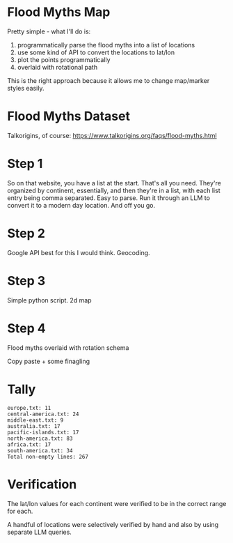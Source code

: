 # Flood Myths Map

Pretty simple - what I'll do is:
1. programmatically parse the flood myths into a list of locations
2. use some kind of API to convert the locations to lat/lon
3. plot the points programmatically
4. overlaid with rotational path

This is the right approach because it allows me to change map/marker styles easily.

# Flood Myths Dataset

Talkorigins, of course: https://www.talkorigins.org/faqs/flood-myths.html

# Step 1

So on that website, you have a list at the start. That's all you need. They're organized by continent, essentially, and then they're in a list, with each list entry being comma separated. Easy to parse. Run it through an LLM to convert it to a modern day location. And off you go.

# Step 2

Google API best for this I would think. Geocoding.

# Step 3

Simple python script. 2d map

# Step 4

Flood myths overlaid with rotation schema

Copy paste + some finagling

# Tally

```
europe.txt: 11
central-america.txt: 24
middle-east.txt: 9
australia.txt: 17
pacific-islands.txt: 17
north-america.txt: 83
africa.txt: 17
south-america.txt: 34
Total non-empty lines: 267
```

# Verification

The lat/lon values for each continent were verified to be in the correct range for each.

A handful of locations were selectively verified by hand and also by using separate LLM queries.